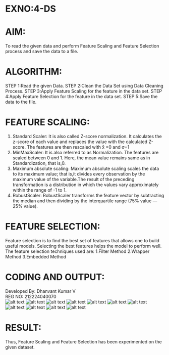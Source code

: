 # EXNO:4-DS
# AIM:
To read the given data and perform Feature Scaling and Feature Selection process and save the
data to a file.

# ALGORITHM:
STEP 1:Read the given Data.
STEP 2:Clean the Data Set using Data Cleaning Process.
STEP 3:Apply Feature Scaling for the feature in the data set.
STEP 4:Apply Feature Selection for the feature in the data set.
STEP 5:Save the data to the file.

# FEATURE SCALING:
1. Standard Scaler: It is also called Z-score normalization. It calculates the z-score of each value and replaces the value with the calculated Z-score. The features are then rescaled with x̄ =0 and σ=1
2. MinMaxScaler: It is also referred to as Normalization. The features are scaled between 0 and 1. Here, the mean value remains same as in Standardization, that is,0.
3. Maximum absolute scaling: Maximum absolute scaling scales the data to its maximum value; that is,it divides every observation by the maximum value of the variable.The result of the preceding transformation is a distribution in which the values vary approximately within the range of -1 to 1.
4. RobustScaler: RobustScaler transforms the feature vector by subtracting the median and then dividing by the interquartile range (75% value — 25% value).

# FEATURE SELECTION:
Feature selection is to find the best set of features that allows one to build useful models. Selecting the best features helps the model to perform well.
The feature selection techniques used are:
1.Filter Method
2.Wrapper Method
3.Embedded Method

# CODING AND OUTPUT:

Developed By: Dhanvant Kumar V                                                                                                            
REG NO: 212224040070                                                                                                                 
![alt text](</image/exp4.ipynb - Colab_page-0001.jpg>) 
![alt text](</image/exp4.ipynb - Colab_page-0002.jpg>) 
![alt text](</image/exp4.ipynb - Colab_page-0003.jpg>) 
![alt text](</image/exp4.ipynb - Colab_page-0004.jpg>) 
![alt text](</image/exp4.ipynb - Colab_page-0005.jpg>) 
![alt text](</image/exp4.ipynb - Colab_page-0006.jpg>) 
![alt text](</image/exp4.ipynb - Colab_page-0007.jpg>) 
![alt text](</image/exp4.ipynb - Colab_page-0008.jpg>) 
![alt text](</image/exp4.ipynb - Colab_page-0009.jpg>) 
![alt text](</image/Screenshot 2025-04-23 221349.png>)
![alt text](</image/Screenshot 2025-04-23 221435.png>)
# RESULT:
Thus, Feature Scaling and Feature Selection has been experimented on the given dataset.
